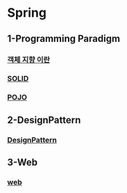 # Spring
## 1-Programming Paradigm 
### [객체 지향 이란](./doc/1-1-객체%20지향.md)
### [SOLID](./doc/1-2-SOLID.md)
### [POJO](./doc/1-3-POJO.md)
## 2-DesignPattern
### [DesignPattern](./doc/2-1-DesignPattern.md)
## 3-Web
### [web](./doc/3-1-web.md)